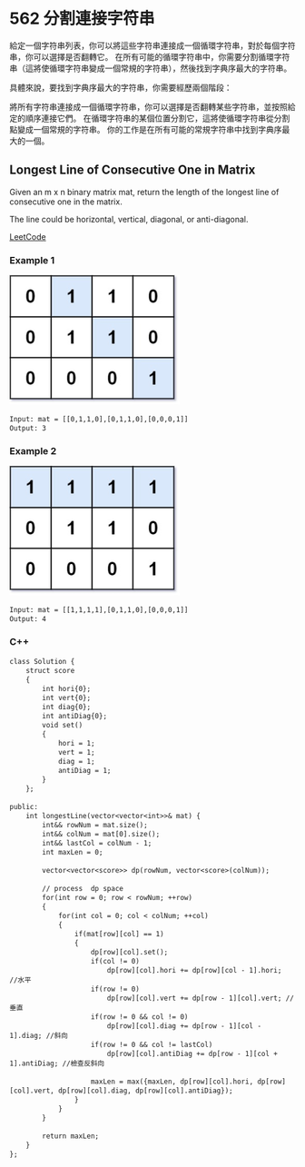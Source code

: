 # 562 分割連接字符串

給定一個字符串列表，你可以將這些字符串連接成一個循環字符串，對於每個字符串，你可以選擇是否翻轉它。
在所有可能的循環字符串中，你需要分割循環字符串（這將使循環字符串變成一個常規的字符串），然後找到字典序最大的字符串。

具體來說，要找到字典序最大的字符串，你需要經歷兩個階段：

將所有字符串連接成一個循環字符串，你可以選擇是否翻轉某些字符串，並按照給定的順序連接它們。
在循環字符串的某個位置分割它，這將使循環字符串從分割點變成一個常規的字符串。
你的工作是在所有可能的常規字符串中找到字典序最大的一個。


##  Longest Line of Consecutive One in Matrix

Given an m x n binary matrix mat, return the length of the longest line of consecutive one in the matrix.

The line could be horizontal, vertical, diagonal, or anti-diagonal.

[LeetCode](https://leetcode-cn.com/longest-line-of-consecutive-one-in-matrix/)

### Example 1

<img src="img/562_1.jpg" width = "300"/>

```
Input: mat = [[0,1,1,0],[0,1,1,0],[0,0,0,1]]
Output: 3
```

### Example 2

<img src="img/562_2.jpg" width = "300"/>

```
Input: mat = [[1,1,1,1],[0,1,1,0],[0,0,0,1]]
Output: 4
```

### C++ 

```
class Solution {
    struct score
    {
        int hori{0};
        int vert{0};
        int diag{0};
        int antiDiag{0};
        void set()
        {
            hori = 1;
            vert = 1;
            diag = 1;
            antiDiag = 1;
        }
    };

public:
    int longestLine(vector<vector<int>>& mat) {
        int&& rowNum = mat.size();
        int&& colNum = mat[0].size();
        int&& lastCol = colNum - 1;
        int maxLen = 0;

        vector<vector<score>> dp(rowNum, vector<score>(colNum));

        // process  dp space
        for(int row = 0; row < rowNum; ++row)
        {
            for(int col = 0; col < colNum; ++col)
            {
                if(mat[row][col] == 1)
                {   
                    dp[row][col].set();           
                    if(col != 0)      
                        dp[row][col].hori += dp[row][col - 1].hori;  //水平
                    if(row != 0)
                        dp[row][col].vert += dp[row - 1][col].vert; //垂直
                    if(row != 0 && col != 0)
                        dp[row][col].diag += dp[row - 1][col - 1].diag; //斜向
                    if(row != 0 && col != lastCol)
                        dp[row][col].antiDiag += dp[row - 1][col + 1].antiDiag; //檢查反斜向 

                    maxLen = max({maxLen, dp[row][col].hori, dp[row][col].vert, dp[row][col].diag, dp[row][col].antiDiag}); 
                }
            }
        }

        return maxLen;
    }
};
```
